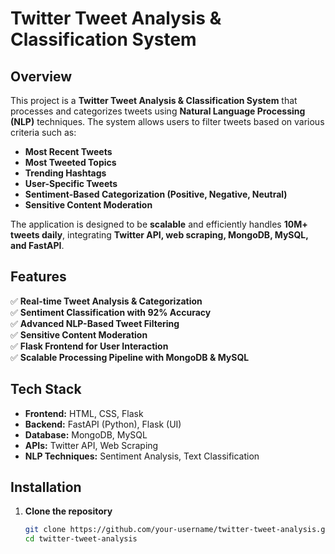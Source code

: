 # Twitter Tweet Analysis & Classification System

## Overview  
This project is a **Twitter Tweet Analysis & Classification System** that processes and categorizes tweets using **Natural Language Processing (NLP)** techniques. The system allows users to filter tweets based on various criteria such as:  
- **Most Recent Tweets**  
- **Most Tweeted Topics**  
- **Trending Hashtags**  
- **User-Specific Tweets**  
- **Sentiment-Based Categorization (Positive, Negative, Neutral)**  
- **Sensitive Content Moderation**  

The application is designed to be **scalable** and efficiently handles **10M+ tweets daily**, integrating **Twitter API, web scraping, MongoDB, MySQL, and FastAPI**.

## Features  
✅ **Real-time Tweet Analysis & Categorization**  
✅ **Sentiment Classification with 92% Accuracy**  
✅ **Advanced NLP-Based Tweet Filtering**  
✅ **Sensitive Content Moderation**  
✅ **Flask Frontend for User Interaction**  
✅ **Scalable Processing Pipeline with MongoDB & MySQL**  

## Tech Stack  
- **Frontend:** HTML, CSS, Flask  
- **Backend:** FastAPI (Python), Flask (UI)  
- **Database:** MongoDB, MySQL  
- **APIs:** Twitter API, Web Scraping  
- **NLP Techniques:** Sentiment Analysis, Text Classification  

## Installation  

1. **Clone the repository**  
   ```bash
   git clone https://github.com/your-username/twitter-tweet-analysis.git
   cd twitter-tweet-analysis
